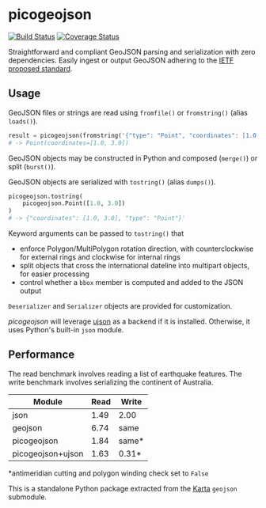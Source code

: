# picogeojson

[![Build Status](https://travis-ci.org/fortyninemaps/picogeojson.svg?branch=master)](https://travis-ci.org/fortyninemaps/picogeojson)
[![Coverage Status](https://coveralls.io/repos/github/fortyninemaps/picogeojson/badge.svg?branch=master)](https://coveralls.io/github/fortyninemaps/picogeojson?branch=master)

Straightforward and compliant GeoJSON parsing and serialization with zero
dependencies. Easily ingest or output GeoJSON adhering to the
[IETF proposed standard](https://tools.ietf.org/html/rfc7946).

## Usage

GeoJSON files or strings are read using `fromfile()` or `fromstring()` (alias
`loads()`).

```python
result = picogeojson(fromstring('{"type": "Point", "coordinates": [1.0, 3.0]}'))
# -> Point(coordinates=[1.0, 3.0])
```

GeoJSON objects may be constructed in Python and composed (`merge()`) or split
(`burst()`).

GeoJSON objects are serialized with `tostring()` (alias `dumps()`).

```python
picogeojson.tostring(
    picogeojson.Point([1.0, 3.0])
)
# -> {"coordinates": [1.0, 3.0], "type": "Point"}'
```

Keyword arguments can be passed to `tostring()` that
- enforce Polygon/MultiPolygon rotation direction, with counterclockwise for
  external rings and clockwise for internal rings
- split objects that cross the international dateline into multipart objects,
  for easier processing
- control whether a `bbox` member is computed and added to the JSON output

`Deserializer` and `Serializer` objects are provided for customization.

*picogeojson* will leverage [ujson](https://pypi.python.org/pypi/ujson) as a
backend if it is installed. Otherwise, it uses Python's built-in `json` module.

## Performance

The read benchmark involves reading a list of earthquake features. The write
benchmark involves serializing the continent of Australia.


|Module             |Read   |Write  |
|-------------------|-------|-------|
|json               |1.49   |2.00   |
|geojson            |6.74   |same   |
|picogeojson        |1.84   |same\* |
|picogeojson+ujson  |1.63   |0.31\* |

\*antimeridian cutting and polygon winding check set to `False`

This is a standalone Python package extracted from the
[Karta](https://karta.fortyninemaps.com) `geojson` submodule.
